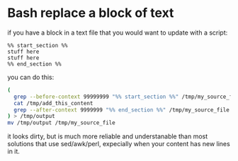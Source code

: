# Bash replace a block of text

if you have a block in a text file that you would want to update with a script:

```
%% start_section %%
stuff here
stuff here
%% end_section %%
```

you can do this:

```bash
(
  grep --before-context 99999999 "%% start_section %%" /tmp/my_source_file
  cat /tmp/add_this_content
  grep --after-context 9999999 "%% end_section %%" /tmp/my_source_file
) > /tmp/output
mv /tmp/output /tmp/my_source_file
```

it looks dirty, but is much more reliable and understanable than most solutions that use sed/awk/perl,
expecially when your content has new lines in it. 
